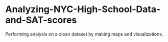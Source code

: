 # Analyzing-NYC-High-School-Data-and-SAT-scores
Performing analysis on a clean dataset by making maps and visualizations.
